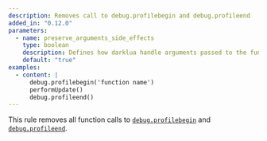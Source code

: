 ```yaml
---
description: Removes call to debug.profilebegin and debug.profileend
added_in: "0.12.0"
parameters:
  - name: preserve_arguments_side_effects
    type: boolean
    description: Defines how darklua handle arguments passed to the functions. If true, darklua will inspect each argument and preserve any potential side effects. When false, darklua will not perform any verification and simply erase any arguments passed.
    default: "true"
examples:
  - content: |
      debug.profilebegin('function name')
      performUpdate()
      debug.profileend()
---
```


This rule removes all function calls to [`debug.profilebegin`](https://create.roblox.com/docs/reference/engine/libraries/debug#profilebegin) and [`debug.profileend`](https://create.roblox.com/docs/reference/engine/libraries/debug#profileend).
